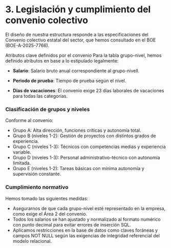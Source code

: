 # 3. Legislación y cumplimiento del convenio colectivo
El diseño de nuestra estructura responde a las especificaciones del Convenio colectivo estatal del sector, que hemos consultado en el BOE (BOE-A-2025-7766).

Atributos clave definidos por el convenio
Para la tabla grupo-nivel, hemos definido atributos en base a lo estipulado legalmente:

- **Salario**: Salario bruto anual correspondiente al grupo-nivell.

- **Periodo de prueba**: Tiempo de prueba según el nivel.

- **Dias de vacaciones**: El convenio exige 23 días laborales de vacaciones para todas las categorías.

### Clasificación de grupos y niveles
Conforme al convenio:

- Grupo A: Alta dirección, funciones críticas y autonomía total.
- Grupo B (niveles 1-2): Gestión de proyectos con distintos grados de experiencia.
- Grupo C (niveles 1-3): Técnicos con competencias medias y experiencia variable.
- Grupo D (niveles 1-3): Personal administrativo-técnico con autonomía limitada.
- Grupo E (niveles 1-2): Tareas básicas con mínima autonomía y supervisión constante.

### Cumplimiento normativo
Hemos tomado las siguientes medidas:

- Asegurarnos de que cada grupo-nivel esté representado en la empresa, como exige el Área 2 del convenio.
- Todos los salarios se han ajustado y normalizado al formato numérico con punto decimal para evitar errores de inserción SQL.
- Aplicamos restricciones en la base de datos como claves foráneas y campos NOT NULL según las exigencias de integridad referencial del modelo relacional.
